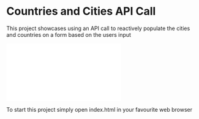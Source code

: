 # Countries and Cities API Call
 This project showcases using an API call to reactively populate the cities and countries on a form based on the users input

 ![Gif showin the API call working](s.imgur.com/min/embed.js)


To start this project simply open index.html in your favourite web browser
